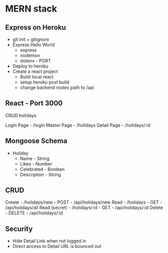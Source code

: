 # MERN stack

## Express on Heroku

- git init + gitignore
- Express Hello World
  - express
  - nodemon
  - dotenv - PORT
- Deploy to heroku
- Create a react project
  - Build local react
  - setup heroku post build
  - change backend routes path to /api

## React - Port 3000

CRUD holidays

Login Page - /login
Master Page - /holidays
Detail Page - /holidays/:id

## Mongoose Schema

- Holiday
  - Name - String
  - Likes - Number
  - Celebrated - Boolean
  - Description - String

## CRUD

Create - /holidays/new - POST - /api/holidays/new
Read - /holidays - GET - /api/holidays/all
Read (secret) - /holidays/:id - GET - /api/holidays/:id
Delete - DELETE - /api/holidays/:id

## Security

- Hide Detail Link when not logged in
- Direct access to Detail URL is bounced out
